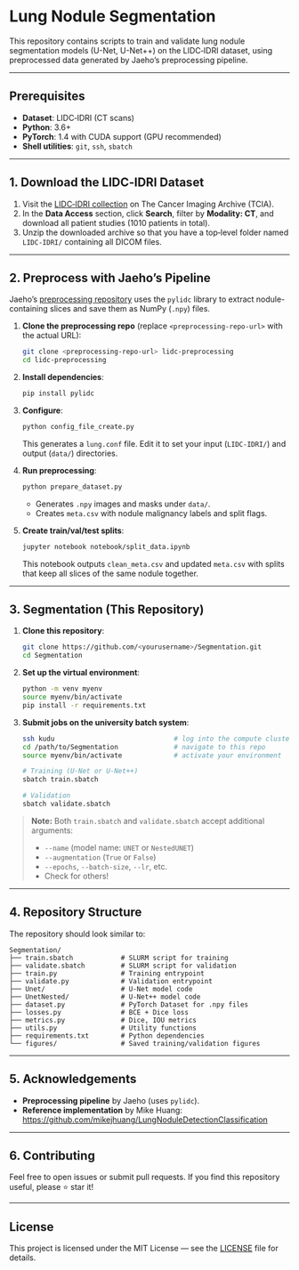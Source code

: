 # Lung Nodule Segmentation

This repository contains scripts to train and validate lung nodule segmentation models (U-Net, U-Net++) on the LIDC‑IDRI dataset, using preprocessed data generated by Jaeho’s preprocessing pipeline.

---

## Prerequisites

- **Dataset**: LIDC‑IDRI (CT scans)  
- **Python**: 3.6+
- **PyTorch**: 1.4 with CUDA support (GPU recommended)
- **Shell utilities**: `git`, `ssh`, `sbatch`

---

## 1. Download the LIDC‑IDRI Dataset

1. Visit the [LIDC‑IDRI collection](https://www.cancerimagingarchive.net/collection/lidc-idri/) on The Cancer Imaging Archive (TCIA).
2. In the **Data Access** section, click **Search**, filter by **Modality: CT**, and download all patient studies (1010 patients in total).
3. Unzip the downloaded archive so that you have a top‑level folder named `LIDC-IDRI/` containing all DICOM files.

---

## 2. Preprocess with Jaeho’s Pipeline

Jaeho’s [preprocessing repository](https://github.com/jaeho3690/LIDC-IDRI-Preprocessing) uses the `pylidc` library to extract nodule-containing slices and save them as NumPy (`.npy`) files.

1. **Clone the preprocessing repo** (replace `<preprocessing-repo-url>` with the actual URL):
   ```bash
   git clone <preprocessing-repo-url> lidc-preprocessing
   cd lidc-preprocessing
   ```

2. **Install dependencies**:
   ```bash
   pip install pylidc
   ```

3. **Configure**:
   ```bash
   python config_file_create.py
   ```
   This generates a `lung.conf` file. Edit it to set your input (`LIDC-IDRI/`) and output (`data/`) directories.

4. **Run preprocessing**:
   ```bash
   python prepare_dataset.py
   ```
   - Generates `.npy` images and masks under `data/`.
   - Creates `meta.csv` with nodule malignancy labels and split flags.

5. **Create train/val/test splits**:
   ```bash
   jupyter notebook notebook/split_data.ipynb
   ```
   This notebook outputs `clean_meta.csv` and updated `meta.csv` with splits that keep all slices of the same nodule together.

---

## 3. Segmentation (This Repository)

1. **Clone this repository**:
   ```bash
   git clone https://github.com/<yourusername>/Segmentation.git
   cd Segmentation
   ```

2. **Set up the virtual environment**:
   ```bash
   python -m venv myenv
   source myenv/bin/activate
   pip install -r requirements.txt
   ```

3. **Submit jobs on the university batch system**:
   ```bash
   ssh kudu                              # log into the compute cluster
   cd /path/to/Segmentation              # navigate to this repo
   source myenv/bin/activate             # activate your environment

   # Training (U-Net or U-Net++)
   sbatch train.sbatch 

   # Validation
   sbatch validate.sbatch
   ```

> **Note:** Both `train.sbatch` and `validate.sbatch` accept additional arguments:
> - `--name` (model name: `UNET` or `NestedUNET`)
> - `--augmentation` (`True` or `False`)
> - `--epochs`, `--batch-size`, `--lr`, etc.
> - Check for others!

---

## 4. Repository Structure
The repository should look similar to:
```
Segmentation/
├── train.sbatch            # SLURM script for training
├── validate.sbatch         # SLURM script for validation
├── train.py                # Training entrypoint
├── validate.py             # Validation entrypoint
├── Unet/                   # U-Net model code
├── UnetNested/             # U-Net++ model code
├── dataset.py              # PyTorch Dataset for .npy files
├── losses.py               # BCE + Dice loss
├── metrics.py              # Dice, IOU metrics
├── utils.py                # Utility functions
├── requirements.txt        # Python dependencies
└── figures/                # Saved training/validation figures
```

---

## 5. Acknowledgements

- **Preprocessing pipeline** by Jaeho (uses `pylidc`).
- **Reference implementation** by Mike Huang: https://github.com/mikejhuang/LungNoduleDetectionClassification

---

## 6. Contributing

Feel free to open issues or submit pull requests. If you find this repository useful, please ⭐ star it!

---

## License

This project is licensed under the MIT License — see the [LICENSE](LICENSE) file for details.

